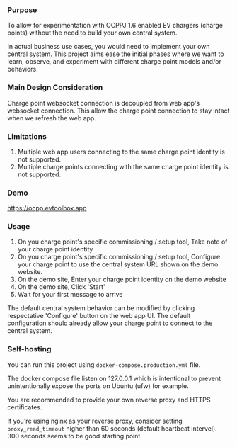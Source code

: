 ### Purpose
To allow for experimentation with OCPPJ 1.6 enabled EV chargers (charge points) without the need to build your own central system.

In actual business use cases, you would need to implement your own central system. This project aims ease the initial phases where we want to learn, observe, and experiment with different charge point models and/or behaviors.

### Main Design Consideration

Charge point websocket connection is decoupled from web app's websocket connection. This allow the charge point connection to stay intact when we refresh the web app.

### Limitations
1. Multiple web app users connecting to the same charge point identity is not supported.
2. Multiple charge points connecting with the same charge point identity is not supported.

### Demo
https://ocpp.evtoolbox.app

### Usage
1. On you charge point's specific commissioning / setup tool, Take note of your charge point identity
2. On you charge point's specific commissioning / setup tool, Configure your charge point to use the central system URL shown on the demo website.
3. On the demo site, Enter your charge point identity on the demo website
4. On the demo site, Click 'Start'
5. Wait for your first message to arrive

The default central system behavior can be modified by clicking respectative 'Configure' button on the web app UI. The default configuration should already allow your charge point to connect to the central system.

### Self-hosting
You can run this project using `docker-compose.production.yml` file.

The docker compose file listen on 127.0.0.1 which is intentional to prevent unintentionally expose the ports on Ubuntu (ufw) for example.

You are recommended to provide your own reverse proxy and HTTPS certificates.

If you're using nginx as your reverse proxy, consider setting `proxy_read_timeout` higher than 60 seconds (default heartbeat intervel). 300 seconds seems to be good starting point.
